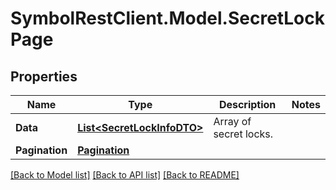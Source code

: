 # SymbolRestClient.Model.SecretLockPage

## Properties

Name | Type | Description | Notes
------------ | ------------- | ------------- | -------------
**Data** | [**List&lt;SecretLockInfoDTO&gt;**](SecretLockInfoDTO.md) | Array of secret locks. | 
**Pagination** | [**Pagination**](Pagination.md) |  | 

[[Back to Model list]](../README.md#documentation-for-models) [[Back to API list]](../README.md#documentation-for-api-endpoints) [[Back to README]](../README.md)


